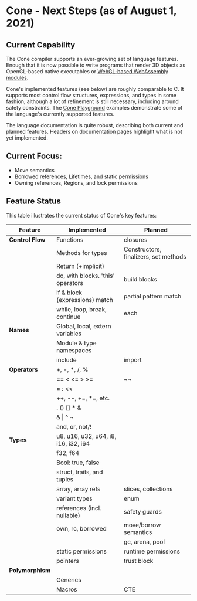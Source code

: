 # Cone - Next Steps (as of August 1, 2021)

## Current Capability

The Cone compiler supports an ever-growing set of language features.
Enough that it is now possible to write programs that render 3D objects
as OpenGL-based native executables
or [WebGL-based WebAssembly modules](http://cone.jondgoodwin.com/example/index.html).

Cone's implemented features (see below) are roughly comparable to C.
It supports most control flow structures, expressions, and types in some fashion, 
although a lot of refinement is still necessary, including around safety constraints. 
The [Cone Playground](http://cone.jondgoodwin.com/play/index.html)
examples demonstrate some of the language's currently supported features.

The language documentation is quite robust, describing both current and planned features.
Headers on documentation pages highlight what is not yet implemented.

## Current Focus: 

- Move semantics
- Borrowed references, Lifetimes, and static permissions
- Owning references, Regions, and lock permissions

## Feature Status

This table illustrates the current status of Cone's key features:

| Feature | Implemented | Planned |
| --- | --- | --- |
| **Control Flow** | Functions | closures |
| | Methods for types | Constructors, finalizers, set methods |
| | Return (+implicit) | |
| | do, with blocks. 'this' operators | build blocks |
| | if & block (expressions) match | partial pattern match |
| | while, loop, break, continue | each |
| **Names** | Global, local, extern variables | |
| | Module & type namespaces | |
| | include | import |
| **Operators** | +, -, *, /, % | |
| | == < <= > >= | ~~ |
| | = : << | |
| | ++, --, +=, *=, etc. | |
| | . () [] * & | |
| | & \| ^ ~ | |
| | and, or, not/! | |
| **Types** | u8, u16, u32, u64, i8, i16, i32, i64 | |
| | f32, f64 | |
| | Bool: true, false | |
| | struct, traits, and tuples | |
| | array, array refs | slices, collections |
| | variant types | enum |
| | references (incl. nullable) | safety guards |
| | own, rc, borrowed | move/borrow semantics |
| | | gc, arena, pool |
| | static permissions | runtime permissions |
| | pointers | trust block |
| **Polymorphism** | | |
| | Generics |  |
| | Macros | CTE |
